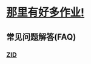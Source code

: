 # [那里有好多作业!](https://iamrege.github.io/thereiszuoye)
## 常见问题解答\(FAQ\)
### [ZID](https://iamrege.github.io/thereiszuoye/faq/zid)
